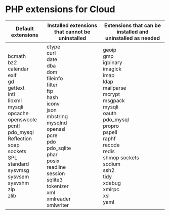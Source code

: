 # PHP extensions for Cloud

<table style="table-layout:auto">
    <thead>
      <tr>
        <th>
            Default extensions
        </th>
        <th>
            Installed extensions that cannot be uninstalled
        </th>
        <th>
            Extensions that can be installed and uninstalled as needed
        </th>
      </tr>
    </thead>
    <tbody>
        <tr>
            <td>
                bcmath<br>
                bz2<br>
                calendar<br>
                exif<br>
                gd<br>
                gettext<br>
                intl<br>
                libxml<br>
                mysqli<br>
                opcache<br>
                openswoole<br>
                pcntl<br>
                pdo_mysql<br>
                Reflection<br>
                soap<br>
                sockets<br>
                SPL<br>
                standard<br>
                sysvmsg<br>
                sysvsem<br>
                sysvshm<br>
                zip<br>
                zlib<br>
            </td>
            <td>
                ctype<br>
                curl<br>
                date<br>
                dba<br>
                dom<br>
                fileinfo<br>
                filter<br>
                ftp<br>
                hash<br>
                iconv<br>
                json<br>
                mbstring<br>
                mysqlnd<br>
                openssl<br>
                pcre<br>
                pdo<br>
                pdo_sqlite<br>
                phar<br>
                posix<br>
                readline<br>
                session<br>
                sqlite3<br>
                tokenizer<br>
                xml<br>
                xmlreader<br>
                xmlwriter<br>
            </td>
            <td>
                geoip<br>
                gmp<br>
                igbinary<br>
                imagick<br>
                imap<br>
                ldap<br>
                mailparse<br>
                mcrypt<br>
                msgpack<br>
                mysqli<br>
                oauth<br>
                pdo_mysql<br>
                propro<br>
                pspell<br>
                raphf<br>
                recode<br>
                redis<br>
                shmop sockets<br>
                sodium<br>
                ssh2<br>
                tidy<br>
                xdebug<br>
                xmlrpc<br>
                xsl<br>
                yaml<br>
            </td>
        </tr>
    </tbody>
</table>
